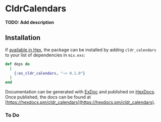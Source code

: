 # CldrCalendars

**TODO: Add description**

## Installation

If [available in Hex](https://hex.pm/docs/publish), the package can be installed
by adding `cldr_calendars` to your list of dependencies in `mix.exs`:

```elixir
def deps do
  [
    {:ex_cldr_calendars, "~> 0.1.0"}
  ]
end
```

Documentation can be generated with [ExDoc](https://github.com/elixir-lang/ex_doc)
and published on [HexDocs](https://hexdocs.pm). Once published, the docs can
be found at [https://hexdocs.pm/cldr_calendars](https://hexdocs.pm/cldr_calendars).

### To Do

